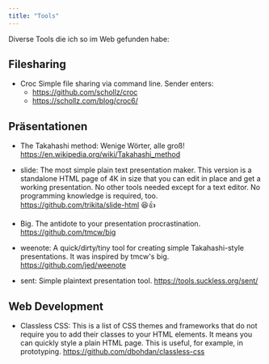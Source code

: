 ```yaml
---
title: "Tools"
---
```


Diverse Tools die ich so im Web gefunden habe:

## Filesharing

- Croc Simple file sharing via command line. Sender enters:
  - <https://github.com/schollz/croc>  
  - <https://schollz.com/blog/croc6/>


## Präsentationen

- The Takahashi method: Wenige Wörter, alle groß! <https://en.wikipedia.org/wiki/Takahashi_method> 

- slide: The most simple plain text presentation maker. This version is a standalone HTML page of 4K in size that you can edit in place and get a working presentation. No other tools needed except for a text editor. No programming knowledge is required, too. <https://github.com/trikita/slide-html> 😆👍

- Big. The antidote to your presentation procrastination. <https://github.com/tmcw/big>

- weenote: A quick/dirty/tiny tool for creating simple Takahashi-style presentations. It was inspired by tmcw's big. <https://github.com/jed/weenote>

- sent: Simple plaintext presentation tool. <https://tools.suckless.org/sent/>

## Web Development

- Classless CSS: This is a list of CSS themes and frameworks that do not require you to add their classes to your HTML elements. It means you can quickly style a plain HTML page. This is useful, for example, in prototyping. <https://github.com/dbohdan/classless-css>